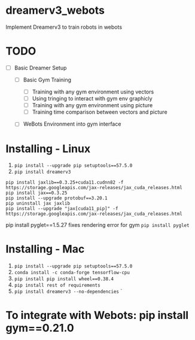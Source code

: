 # dreamerv3_webots
Implement Dreamerv3 to train robots in webots

# TODO
- [ ] Basic Dreamer Setup
    - [ ] Basic Gym Training
        - [ ] Training with any gym environment using vectors
        - [ ] Using tringing to interact with gym env graphicly
        - [ ] Training with any gym environment using picture
        - [ ] Training time comparison between vectors and picture
    - [ ] WeBots Environment into gym interface



# Installing - Linux
1) `pip install --upgrade pip setuptools==57.5.0`
2) `pip install dreamerv3`
```
pip install jaxlib==0.3.25+cuda11.cudnn82 -f https://storage.googleapis.com/jax-releases/jax_cuda_releases.html
pip install jax==0.3.25
pip install --upgrade protobuf==3.20.1
pip uninstall jax jaxlib
pip install --upgrade "jax[cuda11_pip]" -f https://storage.googleapis.com/jax-releases/jax_cuda_releases.html
```
pip install pyglet==1.5.27
    fixes rendering error for gym
`pip install pyglet`
# Installing - Mac
1) `pip install --upgrade pip setuptools==57.5.0`
2) `conda install -c conda-forge tensorflow-cpu`
3) `pip install pip install wheel==0.38.4`
4) `pip install rest of requirements`
5) `pip install dreamerv3 --no-dependencies` `

# To integrate with Webots: pip install gym==0.21.0